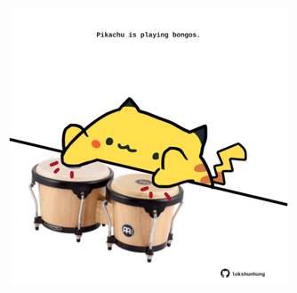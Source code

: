<!-- built at 16/09/2025, 09:00:34 UTC -->
<p align="center">
  <img width="500" height="500" src="./ReadmeImage.svg">
</p>
